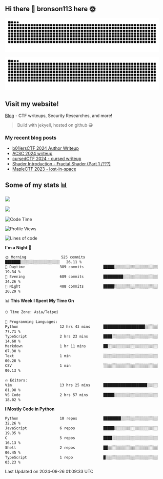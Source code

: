 ## Hi there 👋 bronson113 here 🌞
<div align="center">

![GitHub Snake Light](https://raw.githubusercontent.com/bronson113/bronson113/snake/github-snake.svg#gh-light-mode-only)

![GitHub Snake dark](https://raw.githubusercontent.com/bronson113/bronson113/snake/github-snake-dark.svg#gh-dark-mode-only)

</div>

## Visit my website!
[Blog](https://bronson113.github.io/) - CTF writeups, Security Researches, and more! 

> Build with jekyell, hosted on github 😀

### My recent blog posts

<!-- BLOG-POST-LIST:START -->
- [b01lersCTF 2024 Author Writeup](http://blog.bronson113.org/2024/04/15/b01lersctf-2024-author-writeup.html)
- [ACSC 2024 writeup](http://blog.bronson113.org/2024/04/03/acsc-2024-writeup.html)
- [cursedCTF 2024 - cursed writeup](http://blog.bronson113.org/2024/04/03/cursed.html)
- [Shader Introduction - Fractal Shader &lpar;Part 1 /???&rpar;](http://blog.bronson113.org/2024/03/12/shader-introduction-fractal-shader-part-1.html)
- [MapleCTF 2023 - lost-in-space](http://blog.bronson113.org/2023/10/03/maplectf-2023-lost-in-space.html)
<!-- BLOG-POST-LIST:END -->

## Some of my stats 📊
![](https://github-readme-stats-sigma-five.vercel.app/api?username=bronson113&theme=transparent&show_icons=true)

![](https://github-readme-stats-sigma-five.vercel.app/api/top-langs/?username=bronson113&theme=transparent&layout=compact&card_width=445)



<!--START_SECTION:waka-->
![Code Time](http://img.shields.io/badge/Code%20Time-833%20hrs%206%20mins-blue)

![Profile Views](http://img.shields.io/badge/Profile%20Views-4-blue)

![Lines of code](https://img.shields.io/badge/From%20Hello%20World%20I%27ve%20Written-1.3%20million%20lines%20of%20code-blue)

**I'm a Night 🦉** 

```text
🌞 Morning                525 commits         ███████░░░░░░░░░░░░░░░░░░   26.11 % 
🌆 Daytime                389 commits         █████░░░░░░░░░░░░░░░░░░░░   19.34 % 
🌃 Evening                689 commits         █████████░░░░░░░░░░░░░░░░   34.26 % 
🌙 Night                  408 commits         █████░░░░░░░░░░░░░░░░░░░░   20.29 % 
```


📊 **This Week I Spent My Time On** 

```text
🕑︎ Time Zone: Asia/Taipei

💬 Programming Languages: 
Python                   12 hrs 43 mins      ███████████████████░░░░░░   77.71 % 
TypeScript               2 hrs 23 mins       ████░░░░░░░░░░░░░░░░░░░░░   14.60 % 
Markdown                 1 hr 11 mins        ██░░░░░░░░░░░░░░░░░░░░░░░   07.30 % 
Text                     1 min               ░░░░░░░░░░░░░░░░░░░░░░░░░   00.20 % 
CSV                      1 min               ░░░░░░░░░░░░░░░░░░░░░░░░░   00.13 % 

🔥 Editors: 
Vim                      13 hrs 25 mins      ████████████████████░░░░░   81.98 % 
VS Code                  2 hrs 57 mins       █████░░░░░░░░░░░░░░░░░░░░   18.02 % 
```

**I Mostly Code in Python** 

```text
Python                   10 repos            ████████░░░░░░░░░░░░░░░░░   32.26 % 
JavaScript               6 repos             █████░░░░░░░░░░░░░░░░░░░░   19.35 % 
C                        5 repos             ████░░░░░░░░░░░░░░░░░░░░░   16.13 % 
Shell                    2 repos             ██░░░░░░░░░░░░░░░░░░░░░░░   06.45 % 
TypeScript               1 repo              █░░░░░░░░░░░░░░░░░░░░░░░░   03.23 % 
```




 Last Updated on 2024-09-26 01:09:33 UTC
<!--END_SECTION:waka-->
